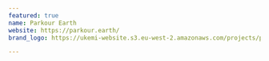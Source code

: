 ```yaml
---
featured: true
name: Parkour Earth
website: https://parkour.earth/
brand_logo: https://ukemi-website.s3.eu-west-2.amazonaws.com/projects/parkour-earth.jpg

---
```

